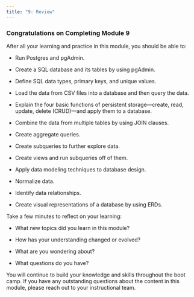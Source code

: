 ```yaml
---
title: "9: Review"
---
```


<img style="display: none;" src="https://static.bc-edx.com/data/dl-1-2/m9/lms/img/banner.jpg" alt="lesson banner" />

### Congratulations on Completing Module 9

After all your learning and practice in this module, you should be able to:

* Run Postgres and pgAdmin.

* Create a SQL database and its tables by using pgAdmin.

* Define SQL data types, primary keys, and unique values.

* Load the data from CSV files into a database and then query the data.

* Explain the four basic functions of persistent storage&mdash;create, read, update, delete (CRUD)&mdash;and apply them to a database.

* Combine the data from multiple tables by using JOIN clauses.

* Create aggregate queries.

* Create subqueries to further explore data.

* Create views and run subqueries off of them.

* Apply data modeling techniques to database design.

* Normalize data.

* Identify data relationships.

* Create visual representations of a database by using ERDs.

Take a few minutes to reflect on your learning:

* What new topics did you learn in this module?

* How has your understanding changed or evolved?

* What are you wondering about?

* What questions do you have?

You will continue to build your knowledge and skills throughout the boot camp. If you have any outstanding questions about the content in this module, please reach out to your instructional team.
